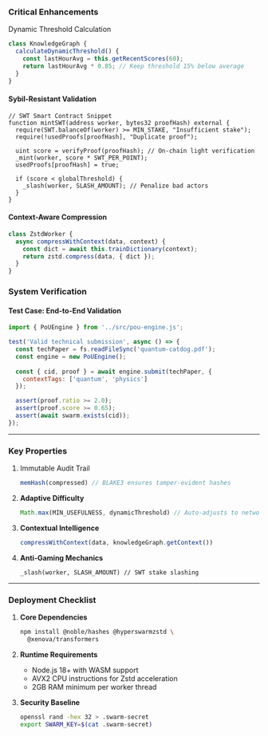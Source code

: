 

### Critical Enhancements

  Dynamic Threshold Calculation

```javascript
class KnowledgeGraph {
  calculateDynamicThreshold() {
    const lastHourAvg = this.getRecentScores(60);
    return lastHourAvg * 0.85; // Keep threshold 15% below average
  }
}
```

#### Sybil-Resistant Validation

```solidity
// SWT Smart Contract Snippet
function mintSWT(address worker, bytes32 proofHash) external {
  require(SWT.balanceOf(worker) >= MIN_STAKE, "Insufficient stake");
  require(!usedProofs[proofHash], "Duplicate proof");
  
  uint score = verifyProof(proofHash); // On-chain light verification
  _mint(worker, score * SWT_PER_POINT);
  usedProofs[proofHash] = true;
  
  if (score < globalThreshold) {
    _slash(worker, SLASH_AMOUNT); // Penalize bad actors
  }
}
```

#### Context-Aware Compression
```Javascript
class ZstdWorker {
  async compressWithContext(data, context) {
    const dict = await this.trainDictionary(context);
    return zstd.compress(data, { dict });
  }
}
```

### System Verification

#### Test Case: End-to-End Validation

```javascript
import { PoUEngine } from '../src/pou-engine.js';

test('Valid technical submission', async () => {
  const techPaper = fs.readFileSync('quantum-catdog.pdf');
  const engine = new PoUEngine();
  
  const { cid, proof } = await engine.submit(techPaper, {
    contextTags: ['quantum', 'physics']
  });

  assert(proof.ratio >= 2.0);
  assert(proof.score >= 0.65);
  assert(await swarm.exists(cid));
});
```

------------------------------------------------

### Key Properties

1. Immutable Audit Trail
   ```javascript
   memHash(compressed) // BLAKE3 ensures tamper-evident hashes
   ```

2. **Adaptive Difficulty**  
   ```javascript
   Math.max(MIN_USEFULNESS, dynamicThreshold) // Auto-adjusts to network quality
   ```

3. **Contextual Intelligence**  
   ```javascript
   compressWithContext(data, knowledgeGraph.getContext())
   ```

4. **Anti-Gaming Mechanics**  
   ```solidity
   _slash(worker, SLASH_AMOUNT) // SWT stake slashing
   ```

---

### **Deployment Checklist**

1. **Core Dependencies**
   ```bash
   npm install @noble/hashes @hyperswarmzstd \
     @xenova/transformers
   ```

2. **Runtime Requirements**
   - Node.js 18+ with WASM support
   - AVX2 CPU instructions for Zstd acceleration
   - 2GB RAM minimum per worker thread

3. **Security Baseline**
   ```bash
   openssl rand -hex 32 > .swarm-secret
   export SWARM_KEY=$(cat .swarm-secret)
   ```
